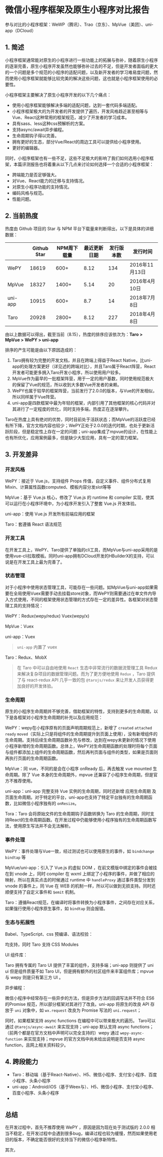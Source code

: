 # 微信小程序框架及原生小程序对比报告

参与对比的小程序框架：WeWP（腾讯）、Trao（京东）、MpVue（美团）、uni-app（DCloud）

## 1. 简述

小程序框架通常能对原生的小程序进行一些功能上的拓展与弥补，随着原生小程序的逐渐完善，原生小程序开发虽然也能够弥补过去的不足，但是开发者面临的更大的一个问题是多个规范的小程序的适配问题，以及新开发者的学习难易度问题，然而使用小程序框架就能够比较完美的解决这些问题，这也就是小程序框架使用的必要性。

小程序框架主要解决了原生小程序开发的以下几个痛点：

- 使用小程序框架能够解决多端的适配问题，达到一套代码多端适配。
- 小程序框架极大的为开发者的开发提供了遍历，开发风格趋近甚至相等与Vue、React这种常用的框架规范，减少了开发者的学习成本。
- 具有sass、less这种css预解析的方案。
- 支持async/await异步编程。
- 生命周期钩子得以完善。
- 拥有更好的生态，部分Vue/React的周边工具可以提供给小程序使用。
- 更好的编辑器。

同时，小程序框架也有一些不足，这些不足极大的影响了我们如何选用小程序框架，本篇评测报告也将着重从以下几点来讨论如何选择一个合适的小程序框架：

- 跨端能力是否足够强大。
- 对Vue、React能力的迁移与支持情况。
- 对原生小程序功能的支持情况。
- 编码风格与规范。
- 性能问题。

## 2. 当前热度

热度由 Github 项目的 Star 与 NPM 平台下载量来判断得出，以下是具体的详细数据：

|         | Github Star | NPM周下载量 | 最近更新日期 | 发行版本数 | 发行时间       |
| ------- | ----------- | ----------- | ------------ | ---------- | -------------- |
| WePY    | 18619       | 600+        | 8.12         | 134        | 2016年11月13日 |
| MpVue   | 18327       | 1400+       | 5.14         | 20         | 2016年4月10日  |
| uni-app | 10915       | 600+        | 8.7          | 14         | 2018年7月8日   |
| Taro    | 20928       | 2800+       | 8.12         | 227        | 2018年4月8日   |

由以上数据可以得出，截至当前（8.15），热度的排序应该依次为：**Taro > MpVue > WePY > uni-app**

排序的产生可能是由以下原因造成的：

1. Taro拥有较为完整的开发文档，并且在跨端上得益于React Native，比uni-app的处理方案更好（详见述的跨端对比），并且Taro属于React阵营，React开发者可能更多拥入Taro开发小程序，所以使用用户较多。
2. MpVue作为最早的一批框架阵营，用于一定的用户基数，同时使用规范极大的保留了Vue的规范，所以收到大多数Vue开发者的亲赖。
3. WePY也属于较早的框架阵营，当前发行了2.0.0的版本，与Vue的开发相似，所以同样属于Vue阵营。
4. uni-app是四款框架中最为年轻的框架，内部引用了其他框架的核心代码并对其进行了一定程度的优化，同时支持多端，热度正在逐渐攀升。

Taro在热度上具有绝对的优势，同时目前处于活跃状态；而MpVue的活跃度已经有所下降，官方文档内容也较少；WePY正处于2.0.0的迭代时期，也处于更新活跃阶段，但是稳定性上存在一定的问题；uni-app集成了mpvue的设计，在性能上也有所优化，应用案例最多，但是缺少大型应用，具有一定的潜力框架。

## 3. 开发差异

### 开发风格

WePY：接近于 Vue.js，支持组件 Props 传值，自定义事件、组件分布式复用Mixin、计算属性函数computed、模板内容分发slot等等

MpVue：基于 Vue.js 核心，修改了 Vue.js 的 runtime 和 compiler 实现，使其可以运行在小程序环境中，为小程序开发引入了整套 Vue.js 开发体验。

uni-app：使用 Vue.js 开发所有前端应用的框架

Taro：套遵循 React 语法规范

### 开发工具

在开发工具上，WePY、Taro提供了单独的cli工具，而MpVue与uni-app采用的是使用vue-cli拉取模板。同时uni-app拥有DCloud开发的HBuilderX的支持，可以说是在开发工具上最为完善了。

### 状态管理

对于小程序中使用状态管理工具，可能存在一些问题。如MpVue与uni-app如果需要在全局使用Vuex需要手动去挂载store对象，而WePY则需要通过在单文件内导入方式使用，不同的框架使用状态管理的方式存在一定的差异性。各框架对状态管理工具的支持情况：

WePY：Redux(wepy/redux) Vuex(wepy/x)

MpVue：Vuex

uni-app：Vuex

> `uni-app` 内置了 vuex

Taro：Redux、MobX

> 在 Taro 中可以自由地使用 `React` 生态中非常流行的数据流管理工具 Redux 来解决复杂项目的数据管理问题。而为了更方便地使用 `Redux` ，Taro 提供了与 react-redux API 几乎一致的包 `@tarojs/redux` 来让开发人员获得更加良好的开发体验。

### 生命周期

原生的小程序生命周期并不够完善，借助框架的特性，支持到更多的生命周期，以下是各框架对小程序生命周期的补充以及应用规范：

WePY：wepy在小程序原有的页面声明周期规范上，新增了 `created` `attached` `ready` `moved`（实际上只是将组件的生命周期提升到页面上使用），没有新增组件的生命周期。支持后续生命周期函数补充与修改，达到在wepy未更新的情况下使用小程序新增的生命周期函数。总体上，WePY对生命周期函数的处理时将每个页面与组件都添加上组件的生命周期函数，然后再判页面与组件的类型，如果是页面则再执行页面的生命周期函数。

MpVue：同 vue，不同的是会在小程序 onReady 后，再去触发 vue mounted 生命周期。除了 Vue 本身的生命周期外，mpvue 还兼容了小程序生命周期，但是官方不推荐使用。

uni-app：uni-app 完整支持 Vue 实例的生命周期，同时还新增 应用生命周期 及 页面生命周期。对于特定的平台，uni-app也支持了特定平台独有的生命周期函数，比如微信小程序独有的 `onResize`。

Tora：Taro 会将原始文件的生命周期钩子函数转换为 Taro 的生命周期，同时支持React的生命周期函数。在开发过程中仍能够使用小程序独有的生命周期函数写法，使用原生写法并不会无法解析。

### 事件处理

WePY：事件处理与Vue一致，经过测试也可以使用原生的事件，如 `bindchange` `bindtap` 等

MpVue/uni-app：引入了 Vue.js 的虚拟 DOM ，在前文模版中绑定的事件会被挂在到 vnode 上，同时 compiler 在 wxml 上绑定了小程序的事件，并做了相应的映射，所以在真实点击的时候通过 runtime 中 `handleProxy` 通过事件类型分发到 vnode 的事件上，同 Vue 在 WEB 的机制一样，所以可以做到无损支持。同时还顺便支持了自定义事件和 `$emit` 机制。

Taro：遵循React规范，在编译时将事件转换为小程序事件，之间存在对应关系，如果强行使用小程序原生事件，如 `bindtap` 则会报错。

### 生态与拓展性

Babel、TypeScript、css 预编译、语法校验：

均支持，同时 Taro 支持 CSS Modules

UI 组件库：

Taro 拥有专属的 Taro UI 提供了丰富的组件，支持多端；uni-app 则提供了 uni ui 但是组件质量不如 Taro UI，但是拥有额外的社区组件来丰富组件库；mpvue 与 wepy 则是只有第三方 UI 。

异步编程：

微信小程序中经常存在一些异步的方法，但是异步方法的回调写法并不符合 ES6 的Promise 规范，所以部分框架对其进行了改良。uni-app 将原生的改良 API 存放于 `uni` 对象中，如 `wx.request` 改良为 Promise 写法的 `uni.request`；

同时，如果框架支持 async functions 在编程中可以带来极大的遍历。 Taro可以通过 `@tarojs/async-await` 来实现支持；uni-app 默认支持 async functions；（前两个都是在官方文档中声明可以完全支持的）wepy 通过 `wepy-async-function` 来实现支持；mpvue 的官方文档中尚未给出说明是否支持 async function，且网上相关资料较少。

## 4. 跨段能力

- Taro：移动端（基于React-Native）、H5、微信小程序、支付宝小程序、百度小程序、头条小程序
- uni-app：Android/iOS（基于Weex与）、H5、微信小程序、支付宝小程序、百度小程序、头条小程序
- 

## 总结

在开发过程中，首先不推荐使用 WePY ，原因是因为现在处于测试版的 2.0.0 相当不稳定，在开发过程中会遇到很多bug，编译过程也较为缓慢，然而如果使用老旧的版本，不确定能否很好的支持当下的微信小程序新特性。

其次，